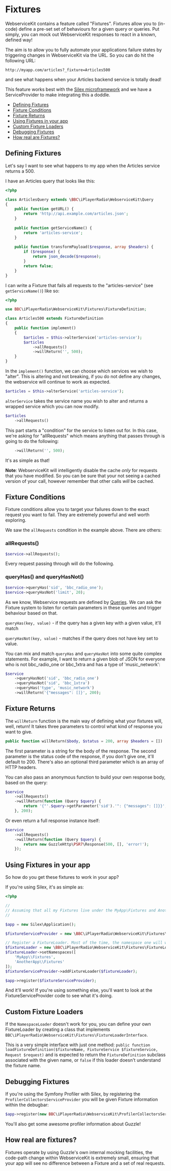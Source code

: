 # Fixtures

WebserviceKit contains a feature called "Fixtures". Fixtures allow you to (in-code) define a pre-set set of behaviours
for a given query or queries. Put simply, you can mock out WebserviceKit responses to react in a known, defined way!

The aim is to allow you to fully automate your applications failure states by triggering changes in WebserviceKit via
the URL. So you can do hit the following URL:

```
http://myapp.com/articles?_fixture=Articles500
```

and see what happens when your Articles backend service is totally dead!

This feature works best with the [Silex microframework](http://silex.sensiolabs.org) and we have a ServiceProvider to
make integrating this a doddle.

- [Defining Fixtures](#defining-fixtures)
- [Fixture Conditions](#fixture-conditions)
- [Fixture Returns](#fixture-returns)
- [Using Fixtures in your app](#using-fixtures-in-your-app)
- [Custom Fixture Loaders](#custom-fixture-loaders)
- [Debugging Fixtures](#debugging-fixtures)
- [How real are Fixtures?](#how-real-are-fixtures)

## Defining Fixtures

Let's say I want to see what happens to my app when the Articles service returns a 500.

I have an Articles query that looks like this:

```php
<?php

class ArticlesQuery extends \BBC\iPlayerRadio\WebserviceKit\Query
{
    public function getURL() {
        return 'http://api.example.com/articles.json';
    }
    
    public function getServiceName() {
        return 'articles-service'; 
    }
    
    public function transformPayload($response, array $headers) {
        if ($response) {
            return json_decode($response);
        }
        return false;
    }
}

```

I can write a Fixture that fails all requests to the "articles-service" (see `getServiceName()`) like so:

```php
<?php

use BBC\iPlayerRadio\WebserviceKit\Fixtures\FixtureDefinition;

class Articles500 extends FixtureDefinition
{
    public function implement()
    {
        $articles = $this->alterService('articles-service');
        $articles
            ->allRequests()
            ->willReturn('', 500);
    }
}
```

In the `implement()` function, we can choose which services we wish to "alter". This is altering and not breaking,
if you do not define any changes, the webservice will continue to work as expected.

```php
$articles = $this->alterService('articles-service');
```

`alterService` takes the service name you wish to alter and returns a wrapped service which you can now modify.

```php
$articles
    ->allRequests()
```

This part starts a "condition" for the service to listen out for. In this case, we're asking for "allRequests" which
means anything that passes through is going to do the following:

```php
    ->willReturn('', 500);
```

It's as simple as that!

**Note**: WebserviceKit will intelligently disable the cache *only* for requests that you have modified. So you can be 
sure that your not seeing a cached version of your call, however remember that other calls *will* be cached.

## Fixture Conditions

Fixture conditions allow you to target your failures down to the exact request you want to fail. They are extremely
powerful and well worth exploring.

We saw the `allRequests` condition in the example above. There are others:

### allRequests()

```php
$service->allRequests();
```

Every request passing through will do the following.

### queryHas() and queryHasNot()

```php
$service->queryHas('sid', 'bbc_radio_one');
$service->queryHasNot('limit', 20);
```

As we know, Webservice requests are defined by [Queries](./03-queries.md). We can
ask the Fixture system to listen for certain parameters in these queries and trigger behaviour based on that.

`queryHas(key, value)` - if the query has a given key with a given value, it'll match
 
`queryHasNot(key, value)` - matches if the query does not have key set to value.

You can mix and match `queryHas` and `queryHasNot` into some quite complex statements. For example, I want to return
a given blob of JSON for everyone who is not bbc_radio_one or bbc_1xtra and has a type of 'music_network':

```php
$service
    ->queryHasNot('sid', 'bbc_radio_one')
    ->queryHasNot('sid', 'bbc_1xtra')
    ->queryHas('type', 'music_network')
    ->willReturn('{"messages": []}', 200);
```

## Fixture Returns

The `willReturn` function is the main way of defining what your fixtures will, well, return! It takes three parameters
to control what kind of response you want to give.

```php
public function willReturn($body, $status = 200, array $headers = [])
```

The first parameter is a string for the body of the response. The second parameter is the status code of the response,
if you don't give one, it'll default to 200. There's also an optional third parameter which is an array of HTTP headers.

You can also pass an anonymous function to build your own response body, based on the query:

```php
$service
    ->allRequests()
    ->willReturn(function (Query $query) {
        return '{"'.$query->getParameter('sid').'": {"messages": []}}';
    }, 200);
```

Or even return a full response instance itself:

```php
$service
    ->allRequests()
    ->willReturn(function (Query $query) {
        return new GuzzleHttp\PSR7\Response(500, [], 'error!');
    });
```

## Using Fixtures in your app

So how do you get these fixtures to work in your app?

If you're using Silex, it's as simple as:

```php
<?php

//
// Assuming that all my Fixtures live under the MyApp\Fixtures and AnotherApp\\Fixtures namespaces.
//

$app = new Silex\Application();

$fixtureServiceProvider = new \BBC\iPlayerRadio\WebserviceKit\Fixtures\FixtureServiceProvider();

// Register a FixtureLoader. Most of the time, the namespace one will work for you:
$fixtureLoader = new \BBC\iPlayerRadio\WebserviceKit\Fixtures\FixtureLoader\NamespaceLoader();
$fixtureLoader->setNamespaces([
    'MyApp\\Fixtures',
    'AnotherApp\\Fixtures'
]);
$fixtureServiceProvider->addFixtureLoader($fixtureLoader);

$app->register($fixtureServiceProvider);

```

And it'll work! If you're using something else, you'll want to look at the FixtureServiceProvider code
to see what it's doing.

## Custom Fixture Loaders

If the `NamespaceLoader` doesn't work for you, you can define your own FixtureLoader by creating a class
that implements `BBC\iPlayerRadio\WebserviceKit\Fixtures\FixtureLoaderInterface`.

This is a very simple interface with just one method:
`public function loadFixtureDefinition($fixtureName, FixtureService $fixtureService, Request $request)`
and is expected to return the `FixtureDefinition` subclass associated with the given name, or `false` if this
loader doesn't understand the fixture name.

## Debugging Fixtures

If you're using the Symfony Profiler with Silex, by registering the `ProfilerCollectorsServiceProvider` you will
be given Fixture information within the debugbar:

```php
$app->register(new BBC\iPlayerRadio\WebserviceKit\ProfilerCollectorsServiceProvider());
```

You'll also get some awesome profiler information about Guzzle!

## How real are fixtures?

Fixtures operate by using Guzzle's own internal mocking facilities, the code-path change within WebserviceKit is
extremely small, ensuring that your app will see no difference between a Fixture and a set of real requests.
